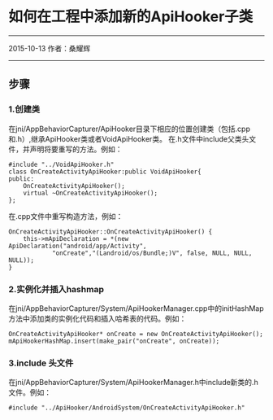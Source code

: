 ﻿# 如何在工程中添加新的ApiHooker子类


---
2015-10-13
作者：桑耀辉

---
## 步骤
### 1.创建类
在jni/AppBehaviorCapturer/ApiHooker目录下相应的位置创建类（包括.cpp和.h）,继承ApiHooker类或者VoidApiHooker类。
在.h文件中include父类头文件，并声明将要重写的方法。例如：
```
#include "../VoidApiHooker.h"
class OnCreateActivityApiHooker:public VoidApiHooker{
public:
	OnCreateActivityApiHooker();
	virtual ~OnCreateActivityApiHooker();
};
```
在.cpp文件中重写构造方法，例如：
```
OnCreateActivityApiHooker::OnCreateActivityApiHooker() {
	this->mApiDeclaration = *(new ApiDeclaration("android/app/Activity",
			"onCreate","(Landroid/os/Bundle;)V", false, NULL, NULL, NULL));
}
```
### 2.实例化并插入hashmap
在jni/AppBehaviorCapturer/System/ApiHookerManager.cpp中的initHashMap方法中添加类的实例化代码和插入哈希表的代码。例如：
```
OnCreateActivityApiHooker* onCreate = new OnCreateActivityApiHooker();
mApiHookerHashMap.insert(make_pair("onCreate", onCreate));
```
### 3.include 头文件
在jni/AppBehaviorCapturer/System/ApiHookerManager.h中include新类的.h文件。例如：
```
#include "../ApiHooker/AndroidSystem/OnCreateActivityApiHooker.h"
```



